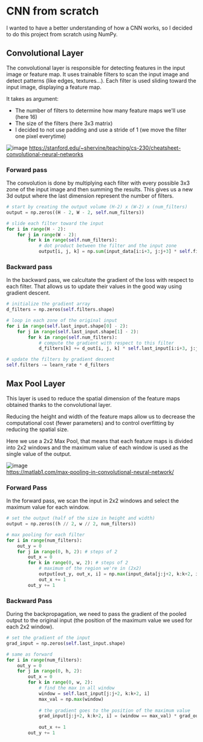 # CNN from scratch

I wanted to have a better understanding of how a CNN works, so I decided to do this project from scratch using NumPy. 

## Convolutional Layer
The convolutional layer is responsible for detecting features in the input image or feature map. It uses trainable filters to scan the input image and detect patterns (like edges, textures...). Each filter is used sliding toward the input image, displaying a feature map.  


It takes as argument:  
* The number of filters to determine how many feature maps we'll use (here 16)  
* The size of the filters (here 3x3 matrix)  
* I decided to not use padding and use a stride of 1 (we move the filter one pixel everytime)  



![image](https://github.com/user-attachments/assets/b3858551-3182-445c-91fc-1609bc191b05)
https://stanford.edu/~shervine/teaching/cs-230/cheatsheet-convolutional-neural-networks

### Forward pass
The convolution is done by multiplying each filter with every possible 3x3 zone of the input image and then summing the results. This gives us a new 3d output where the last dimension represent the number of filters.

```python
# start by creating the output volume (H-2) x (W-2) x (num_filters)
output = np.zeros((H - 2, W - 2, self.num_filters))

# slide each filter toward the input
for i in range(H - 2):
    for j in range(W - 2):
        for k in range(self.num_filters):
            # dot product between the filter and the input zone
            output[i, j, k] = np.sum(input_data[i:i+3, j:j+3] * self.filters[k])
```


### Backward pass
In the backward pass, we calcultate the gradient of the loss with respect to each filter. That allows us to update their values in the good way using gradient descent.

```python
# initialize the gradient array 
d_filters = np.zeros(self.filters.shape)

# loop in each zone of the original input 
for i in range(self.last_input.shape[0] - 2):
    for j in range(self.last_input.shape[1] - 2):
        for k in range(self.num_filters):
            # compute the gradient with respect to this filter
            d_filters[k] += d_out[i, j, k] * self.last_input[i:i+3, j:j+3]

# update the filters by gradient descent
self.filters -= learn_rate * d_filters

```


## Max Pool Layer 
This layer is used to reduce the spatial dimension of the feature maps obtained thanks to the convolutional layer.

Reducing the height and width of the feature maps allow us to decrease the computational cost (fewer parameters) and to control overfitting by reducing the spatial size.

Here we use a 2x2 Max Pool, that means that each feature maps is divided into 2x2 windows and the maximum value of each window is used as the single value of the output.



![image](https://github.com/user-attachments/assets/996dcd0f-4ae7-4126-9ce3-815eeb978e82)  
https://matlab1.com/max-pooling-in-convolutional-neural-network/


### Forward Pass
In the forward pass, we scan the input in 2x2 windows and select the maximum value for each window.

```python
# set the output (half of the size in height and width)
output = np.zeros((h // 2, w // 2, num_filters))  

# max pooling for each filter
for i in range(num_filters):
    out_y = 0
    for j in range(0, h, 2): # steps of 2
        out_x = 0
        for k in range(0, w, 2): # steps of 2
            # maximum of the region we're in (2x2)
            output[out_y, out_x, i] = np.max(input_data[j:j+2, k:k+2, i])
            out_x += 1
        out_y += 1
```

### Backward Pass
During the backpropagation, we need to pass the gradient of the pooled output to the original input (the position of the maximum value we used for each 2x2 window).

```python
# set the gradient of the input
grad_input = np.zeros(self.last_input.shape)

# same as forward
for i in range(num_filters):
    out_y = 0
    for j in range(0, h, 2):
        out_x = 0
        for k in range(0, w, 2):
            # find the max in all window
            window = self.last_input[j:j+2, k:k+2, i]
            max_val = np.max(window)
                                
            # the gradient goes to the position of the maximum value
            grad_input[j:j+2, k:k+2, i] = (window == max_val) * grad_output[out_y, out_x, i]
            
            out_x += 1
        out_y += 1
```
